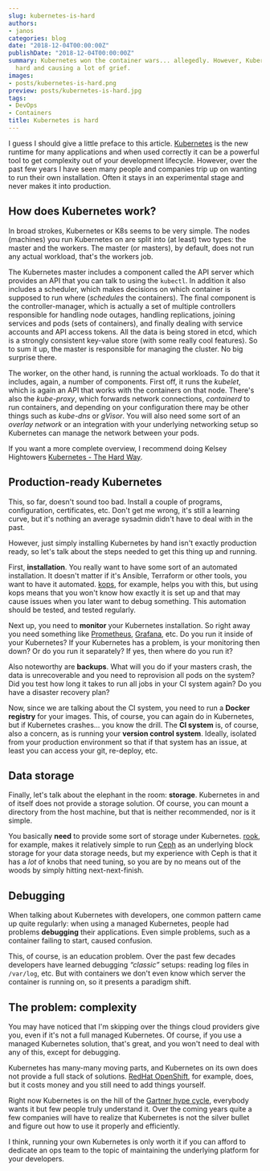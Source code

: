 ```yaml
---
slug: kubernetes-is-hard
authors:
- janos
categories: blog
date: "2018-12-04T00:00:00Z"
publishDate: "2018-12-04T00:00:00Z"
summary: Kubernetes won the container wars... allegedly. However, Kubernetes is still
  hard and causing a lot of grief.
images:
- posts/kubernetes-is-hard.png
preview: posts/kubernetes-is-hard.jpg
tags:
- DevOps
- Containers
title: Kubernetes is hard
---
```


I guess I should give a little preface to this article. [Kubernetes](https://kubernetes.io/) is the new runtime for many
applications and when used correctly it can be a powerful tool to get complexity out of your development lifecycle.
However, over the past few years I have seen many people and companies trip up on wanting to run their own installation.
Often it stays in an experimental stage and never makes it into production.

## How does Kubernetes work?

In broad strokes, Kubernetes or K8s seems to be very simple. The nodes (machines) you run Kubernetes on are split into
(at least) two types: the master and the workers. The master (or masters), by default, does not run any actual
workload, that's the workers job.

The Kubernetes master includes a component called the API server which provides an API that you can talk to using the
`kubectl`. In addition it also includes a scheduler, which makes decisions on which container is supposed to run where
(*schedules* the containers). The final component is the controller-manager, which is actually a set of multiple
controllers responsible for handling node outages, handling replications, joining services and pods (sets of containers),
and finally dealing with service accounts and API access tokens. All the data is being stored in etcd, which is a
strongly consistent key-value store (with some really cool features). So to sum it up, the master is responsible for 
managing the cluster. No big surprise there.

The worker, on the other hand, is running the actual workloads. To do that it includes, again, a number of components.
First off, it runs the *kubelet*, which is again an API that works with the containers on that node. There's also the
*kube-proxy*, which forwards network connections, *containerd* to run containers, and depending on your configuration
there may be other things such as *kube-dns* or *gVisor*. You will also need some sort of an *overlay network* or an
integration with your underlying networking setup so Kubernetes can manage the network between your pods. 

If you want a more complete overview, I recommend doing Kelsey Hightowers
[Kubernetes - The Hard Way](https://github.com/kelseyhightower/kubernetes-the-hard-way).

## Production-ready Kubernetes

This, so far, doesn't sound too bad. Install a couple of programs, configuration, certificates, etc. Don't get me 
wrong, it's still a learning curve, but it's nothing an average sysadmin didn't have to deal with in the past.

However, just simply installing Kubernetes by hand isn't exactly production ready, so let's talk about the steps needed
to get this thing up and running.

First, **installation**. You really want to have some sort of an automated installation. It doesn't matter if it's
Ansible, Terraform or other tools, you want to have it automated. [kops](https://github.com/kubernetes/kops), for
example, helps you with this, but using kops means that you won't know how exactly it is set up and that may cause
issues when you later want to debug something. This automation should be tested, and tested regularly.

Next up, you need to **monitor** your Kubernetes installation. So right away you need something like
[Prometheus](https://prometheus.io/), [Grafana](https://grafana.com/), etc. Do you run it inside of your Kubernetes? If
your Kubernetes has a problem, is your monitoring then down? Or do you run it separately? If yes, then where do you run
it?

Also noteworthy are **backups**. What will you do if your masters crash, the data is unrecoverable and you need to
reprovision all pods on the system? Did you test how long it takes to run all jobs in your CI system again? Do you
have a disaster recovery plan?

Now, since we are talking about the CI system, you need to run a **Docker registry** for your images. This, of course,
you can again do in Kubernetes, but if Kubernetes crashes... you know the drill. The **CI system** is, of course, also 
a concern, as is running your **version control system**. Ideally, isolated from your production environment so that if
that system has an issue, at least you can access your git, re-deploy, etc.

## Data storage

Finally, let's talk about the elephant in the room: **storage**. Kubernetes in and of itself does not provide a storage
solution. Of course, you can mount a directory from the host machine, but that is neither recommended, nor is it simple.

You basically **need** to provide some sort of storage under Kubernetes. [rook](https://rook.io/), for example, makes it 
relatively simple to run [Ceph](https://ceph.com/) as an underlying block storage for your data storage needs, but my
experience with Ceph is that it has a *lot* of knobs that need tuning, so you are by no means out of the woods by simply
hitting next-next-finish.

## Debugging

When talking about Kubernetes with developers, one common pattern came up quite regularly: when using a managed 
Kubernetes, people had problems **debugging** their applications. Even simple problems, such as a container failing to
start, caused confusion.

This, of course, is an education problem. Over the past few decades developers have learned debugging
*&ldquo;classic&rdquo;* setups: reading log files in `/var/log`, etc. But with containers we don't even know which 
server the container is running on, so it presents a paradigm shift.

## The problem: complexity

You may have noticed that I'm skipping over the things cloud providers give you, even if it's not a full managed
Kubernetes. Of course, if you use a managed Kubernetes solution, that's great, and you won't need to deal with any of
this, except for debugging.

Kubernetes has many-many moving parts, and Kubernetes on its own does not provide a full stack of solutions.
[RedHat OpenShift](https://www.openshift.com/), for example, does, but it costs money and you still need to add things
yourself.

Right now Kubernetes is on the hill of the
[Gartner hype cycle](https://www.gartner.com/en/research/methodologies/gartner-hype-cycle), everybody wants it but few
people truly understand it. Over the coming years quite a few companies will have to realize that Kubernetes is not the
silver bullet and figure out how to use it properly and efficiently.

I think, running your own Kubernetes is only worth it if you can afford to dedicate an ops team to the topic of
maintaining the underlying platform for your developers.